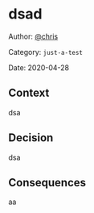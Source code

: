 # dsad

Author: [@chris](slack://user?team=T9U3SEE12&id=U9U5GKCHG)

Category: `just-a-test`

Date: 2020-04-28

## Context

dsa

## Decision

dsa

## Consequences

aa